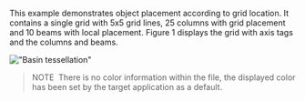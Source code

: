 This example demonstrates object placement according to grid location. It contains a single grid with 5x5 grid lines, 25 columns with grid placement and 10 beams with local placement. Figure 1 displays the grid with axis tags and the columns and beams.

!["Basin tessellation"](../../../../figures/examples/grid_placement_1.png "Figure 1 &mdash; Grid and columns with grid placement")

> NOTE&nbsp; There is no color information within the file, the displayed color has been set by the target application as a default.
